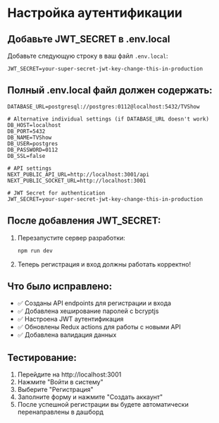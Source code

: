 # Настройка аутентификации

## Добавьте JWT_SECRET в .env.local

Добавьте следующую строку в ваш файл `.env.local`:

```
JWT_SECRET=your-super-secret-jwt-key-change-this-in-production
```

## Полный .env.local файл должен содержать:

```
DATABASE_URL=postgresql://postgres:0112@localhost:5432/TVShow

# Alternative individual settings (if DATABASE_URL doesn't work)
DB_HOST=localhost
DB_PORT=5432
DB_NAME=TVShow
DB_USER=postgres
DB_PASSWORD=0112
DB_SSL=false

# API settings
NEXT_PUBLIC_API_URL=http://localhost:3001/api
NEXT_PUBLIC_SOCKET_URL=http://localhost:3001

# JWT Secret for authentication
JWT_SECRET=your-super-secret-jwt-key-change-this-in-production
```

## После добавления JWT_SECRET:

1. Перезапустите сервер разработки:
   ```bash
   npm run dev
   ```

2. Теперь регистрация и вход должны работать корректно!

## Что было исправлено:

- ✅ Созданы API endpoints для регистрации и входа
- ✅ Добавлена хеширование паролей с bcryptjs
- ✅ Настроена JWT аутентификация
- ✅ Обновлены Redux actions для работы с новыми API
- ✅ Добавлена валидация данных

## Тестирование:

1. Перейдите на http://localhost:3001
2. Нажмите "Войти в систему"
3. Выберите "Регистрация"
4. Заполните форму и нажмите "Создать аккаунт"
5. После успешной регистрации вы будете автоматически перенаправлены в дашборд



